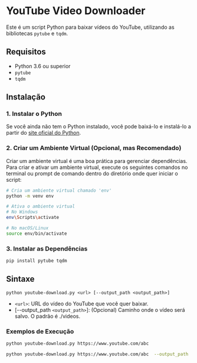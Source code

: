 # YouTube Video Downloader

Este é um script Python para baixar vídeos do YouTube, utilizando as bibliotecas `pytube` e `tqdm`.

## Requisitos

- Python 3.6 ou superior
- `pytube`
- `tqdm`

## Instalação

### 1. Instalar o Python

Se você ainda não tem o Python instalado, você pode baixá-lo e instalá-lo a partir do [site oficial do Python](https://www.python.org/downloads/).

### 2. Criar um Ambiente Virtual (Opcional, mas Recomendado)

Criar um ambiente virtual é uma boa prática para gerenciar dependências. Para criar e ativar um ambiente virtual, execute os seguintes comandos no terminal ou prompt de comando dentro do diretório onde quer iniciar o script:

```sh
# Cria um ambiente virtual chamado 'env'
python -m venv env

# Ativa o ambiente virtual
# No Windows
env\Scripts\activate

# No macOS/Linux
source env/bin/activate
``` 

### 3. Instalar as Dependências
```sh 
pip install pytube tqdm
```

## Sintaxe 
`python youtube-download.py <url> [--output_path <output_path>]`

- `<url>`: URL do vídeo do YouTube que você quer baixar.
- [--output_path `<output_path>`]: (Opcional) Caminho onde o vídeo será salvo. O padrão é ./videos.

### Exemplos de Execução
```sh
python youtube-download.py https://www.youtube.com/abc 
```

```sh
python youtube-download.py https://www.youtube.com/abc  --output_path ./CustomFolder
```

